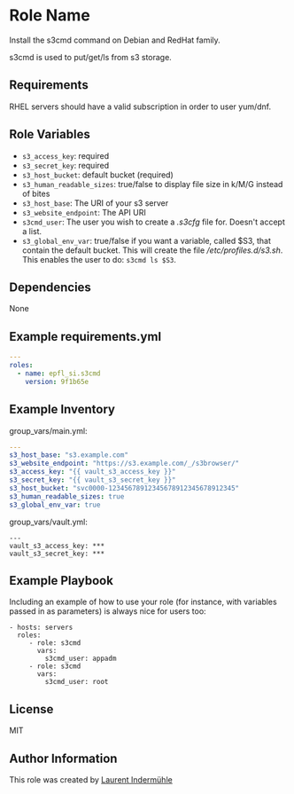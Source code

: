 Role Name
=========

Install the s3cmd command on Debian and RedHat family.

s3cmd is used to put/get/ls from s3 storage.

Requirements
------------

RHEL servers should have a valid subscription in order to user yum/dnf.

Role Variables
--------------

* `s3_access_key`: required
* `s3_secret_key`: required
* `s3_host_bucket`: default bucket (required)
* `s3_human_readable_sizes`: true/false to display file size in k/M/G instead of bites
* `s3_host_base`: The URI of your s3 server
* `s3_website_endpoint`: The API URI
* `s3cmd_user`: The user you wish to create a *.s3cfg* file for. Doesn't accept a list.
* `s3_global_env_var`: true/false if you want a variable, called $S3, that contain the default bucket. This will create the file */etc/profiles.d/s3.sh*. This enables the user to do: `s3cmd ls $S3`.

Dependencies
------------

None


Example requirements.yml
------------------------

```yaml
---
roles:
  - name: epfl_si.s3cmd
    version: 9f1b65e
```

Example Inventory
-----------------

group_vars/main.yml:

```yaml
---
s3_host_base: "s3.example.com"
s3_website_endpoint: "https://s3.example.com/_/s3browser/"
s3_access_key: "{{ vault_s3_access_key }}"
s3_secret_key: "{{ vault_s3_secret_key }}"
s3_host_bucket: "svc0000-12345678912345678912345678912345"
s3_human_readable_sizes: true
s3_global_env_var: true
```

group_vars/vault.yml:

```
---
vault_s3_access_key: ***
vault_s3_secret_key: ***
```


Example Playbook
----------------

Including an example of how to use your role (for instance, with variables passed in as parameters) is always nice for users too:

    - hosts: servers
      roles:
         - role: s3cmd
           vars:
             s3cmd_user: appadm
         - role: s3cmd
           vars:
             s3cmd_user: root
License
-------

MIT

Author Information
------------------

This role was created by [Laurent Indermühle](https://github.com/Honiix)
